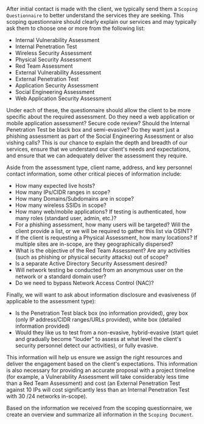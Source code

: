 After initial contact is made with the client, we typically send them a `Scoping Questionnaire` to better understand the services they are seeking. This scoping questionnaire should clearly explain our services and may typically ask them to choose one or more from the following list:

- Internal Vulnerability Assessment 
- Internal Penetration Test         
- Wireless Security Assessment      
- Physical Security Assessment      
- Red Team Assessment               
- External Vulnerability Assessment
- External Penetration Test
- Application Security Assessment
- Social Engineering Assessment
- Web Application Security Assessment

Under each of these, the questionnaire should allow the client to be more specific about the required assessment. Do they need a web application or mobile application assessment? Secure code review? Should the Internal Penetration Test be black box and semi-evasive? Do they want just a phishing assessment as part of the Social Engineering Assessment or also vishing calls? This is our chance to explain the depth and breadth of our services, ensure that we understand our client's needs and expectations, and ensure that we can adequately deliver the assessment they require.

Aside from the assessment type, client name, address, and key personnel contact information, some other critical pieces of information include:

- How many expected live hosts?	
- How many IPs/CIDR ranges in scope?	
- How many Domains/Subdomains are in scope?	
- How many wireless SSIDs in scope?	
- How many web/mobile applications? If testing is authenticated, how many roles (standard user, admin, etc.)?	
- For a phishing assessment, how many users will be targeted? Will the client provide a list, or we will be required to gather this list via OSINT?	
- If the client is requesting a Physical Assessment, how many locations? If multiple sites are in-scope, are they geographically dispersed?	
- What is the objective of the Red Team Assessment? Are any activities (such as phishing or physical security attacks) out of scope?	
- Is a separate Active Directory Security Assessment desired?	
- Will network testing be conducted from an anonymous user on the network or a standard domain user?	
- Do we need to bypass Network Access Control (NAC)?

Finally, we will want to ask about information disclosure and evasiveness (if applicable to the assessment type):

- Is the Penetration Test black box (no information provided), grey box (only IP address/CIDR ranges/URLs provided), white box (detailed information provided)
- Would they like us to test from a non-evasive, hybrid-evasive (start quiet and gradually become "louder" to assess at what level the client's security personnel detect our activities), or fully evasive.

This information will help us ensure we assign the right resources and deliver the engagement based on the client's expectations. This information is also necessary for providing an accurate proposal with a project timeline (for example, a Vulnerability Assessment will take considerably less time than a Red Team Assessment) and cost (an External Penetration Test against 10 IPs will cost significantly less than an Internal Penetration Test with 30 /24 networks in-scope).

Based on the information we received from the scoping questionnaire, we create an overview and summarize all information in the `Scoping Document`.
